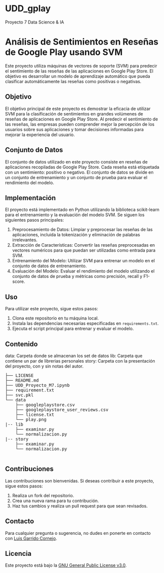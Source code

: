 # UDD_gplay
Proyecto 7 Data Science &amp; IA

# Análisis de Sentimientos en Reseñas de Google Play usando SVM

Este proyecto utiliza máquinas de vectores de soporte (SVM) para predecir el sentimiento de las reseñas de las aplicaciones en Google Play Store. El objetivo es desarrollar un modelo de aprendizaje automático que pueda clasificar automáticamente las reseñas como positivas o negativas.

## Objetivo

El objetivo principal de este proyecto es demostrar la eficacia de utilizar SVM para la clasificación de sentimientos en grandes volúmenes de reseñas de aplicaciones en Google Play Store. Al predecir el sentimiento de las reseñas, las empresas pueden comprender mejor la percepción de los usuarios sobre sus aplicaciones y tomar decisiones informadas para mejorar la experiencia del usuario.

## Conjunto de Datos

El conjunto de datos utilizado en este proyecto consiste en reseñas de aplicaciones recopiladas de Google Play Store. Cada reseña está etiquetada con un sentimiento: positivo o negativo. El conjunto de datos se divide en un conjunto de entrenamiento y un conjunto de prueba para evaluar el rendimiento del modelo.

## Implementación

El proyecto está implementado en Python utilizando la biblioteca scikit-learn para el entrenamiento y la evaluación del modelo SVM. Se siguen los siguientes pasos principales:

1. Preprocesamiento de Datos: Limpiar y preprocesar las reseñas de las aplicaciones, incluida la tokenización y eliminación de palabras irrelevantes.
2. Extracción de Características: Convertir las reseñas preprocesadas en vectores numéricos para que puedan ser utilizadas como entrada para SVM.
3. Entrenamiento del Modelo: Utilizar SVM para entrenar un modelo en el conjunto de datos de entrenamiento.
4. Evaluación del Modelo: Evaluar el rendimiento del modelo utilizando el conjunto de datos de prueba y métricas como precisión, recall y F1-score.


## Uso

Para utilizar este proyecto, sigue estos pasos:

1. Clona este repositorio en tu máquina local.
2. Instala las dependencias necesarias especificadas en `requirements.txt`.
3. Ejecuta el script principal para entrenar y evaluar el modelo.

## Contenido

data: Carpeta donde se almacenan los set de datos
lib: Carpeta que contiene un par de librerias personales
story: Carpeta con la presentación del proyecto, con y sin notas del autor.

<pre>
├── LICENSE
├── README.md
├── UDD_Proyecto_M7.ipynb
├── requirement.txt
├── svc.pkl
└── data
    ├── googleplaystore.csv
    ├── googleplaystore_user_reviews.csv
    ├── license.txt
    └── play.png
|-- lib
    ├── examinar.py
    └── normalizacion.py
|-- story
    ├── examinar.py
    └── normalizacion.py

</pre>

## Contribuciones

Las contribuciones son bienvenidas. Si deseas contribuir a este proyecto, sigue estos pasos:

1. Realiza un fork del repositorio.
2. Crea una nueva rama para tu contribución.
3. Haz tus cambios y realiza un pull request para que sean revisados.

## Contacto

Para cualquier pregunta o sugerencia, no dudes en ponerte en contacto con [Luis Garrido Cornejo](https://github.com/lgarridocornejo).

## Licencia

Este proyecto está bajo la [GNU General Public License v3.0](LICENSE).

